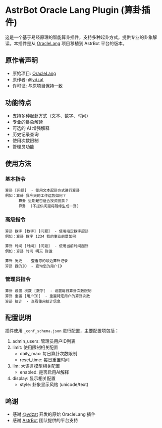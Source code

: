 # AstrBot Oracle Lang Plugin (算卦插件)

这是一个基于易经原理的智能算卦插件，支持多种起卦方式，提供专业的卦象解读。本插件是从 [OracleLang](https://github.com/ydzat/OracleLang) 项目移植到 AstrBot 平台的版本。

## 原作者声明

- 原始项目: [OracleLang](https://github.com/ydzat/OracleLang)
- 原作者: [@ydzat](https://github.com/ydzat)
- 许可证: 与原项目保持一致

## 功能特点

- 支持多种起卦方式（文本、数字、时间）
- 专业的卦象解读
- 可选的 AI 增强解释
- 历史记录查询
- 使用次数限制
- 管理员功能

## 使用方法

### 基本指令

```
算卦 [问题]  - 使用文本起卦方式进行算卦
例如：算卦 我今天的工作运势如何？
      算卦 近期是否适合投资股票？
      算卦  (不提供问题将随缘生成一卦)
```

### 高级指令

```
算卦 数字 [数字] [问题]  - 使用指定数字起卦
例如：算卦 数字 1234 我的事业前景如何

算卦 时间 [时间] [问题]  - 使用当前时间起卦
例如：算卦 时间 明天 财运

算卦 历史  - 查看您的最近算卦记录
算卦 我的ID  - 查询您的用户ID
```

### 管理员指令

```
算卦 设置 次数 [数字]  - 设置每日算卦次数限制
算卦 重置 [用户ID]  - 重置特定用户的算卦次数
算卦 统计  - 查看使用统计信息
```

## 配置说明

插件使用 `_conf_schema.json` 进行配置，主要配置项包括：

1. admin_users: 管理员用户ID列表
2. limit: 使用限制相关配置
   - daily_max: 每日算卦次数限制
   - reset_time: 每日重置时间
3. llm: 大语言模型相关配置
   - enabled: 是否启用AI解释
4. display: 显示相关配置
   - style: 卦象显示风格 (unicode/text)

## 鸣谢

- 感谢 [@ydzat](https://github.com/ydzat) 开发的原始 OracleLang 插件
- 感谢 [AstrBot](https://github.com/AstrBotDevs/AstrBot) 团队提供的平台支持
